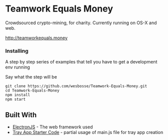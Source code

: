 # Teamwork Equals Money

Crowdsourced crypto-mining, for charity. Currently running on OS-X and web.

http://teamworkequals.money

### Installing

A step by step series of examples that tell you have to get a development env running

Say what the step will be

```
git clone https://github.com/wesbosse/Teamwork-Equals-Money.git
cd Teamwork-Equals-Money
npm install
npm start
```


## Built With

* [ElectronJS](https://electronjs.org/) - The web framework used
* [Tray App Starter Code](https://github.com/kevinsawicki/tray-example) - partial usage of main.js file for tray app creation
